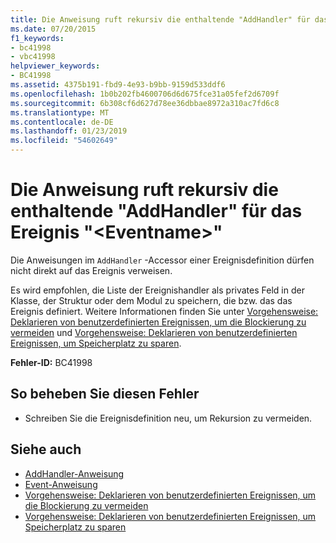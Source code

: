 ```yaml
---
title: Die Anweisung ruft rekursiv die enthaltende "AddHandler" für das Ereignis "&lt;Eventname&gt;"
ms.date: 07/20/2015
f1_keywords:
- bc41998
- vbc41998
helpviewer_keywords:
- BC41998
ms.assetid: 4375b191-fbd9-4e93-b9bb-9159d533ddf6
ms.openlocfilehash: 1b0b202fb4600706d6d675fce31a05fef2d6709f
ms.sourcegitcommit: 6b308cf6d627d78ee36dbbae8972a310ac7fd6c8
ms.translationtype: MT
ms.contentlocale: de-DE
ms.lasthandoff: 01/23/2019
ms.locfileid: "54602649"
---
```

# <a name="statement-recursively-calls-the-containing-addhandler-for-event-lteventnamegt"></a>Die Anweisung ruft rekursiv die enthaltende "AddHandler" für das Ereignis "&lt;Eventname&gt;"
Die Anweisungen im `AddHandler` -Accessor einer Ereignisdefinition dürfen nicht direkt auf das Ereignis verweisen.  
  
 Es wird empfohlen, die Liste der Ereignishandler als privates Feld in der Klasse, der Struktur oder dem Modul zu speichern, die bzw. das das Ereignis definiert. Weitere Informationen finden Sie unter [Vorgehensweise: Deklarieren von benutzerdefinierten Ereignissen, um die Blockierung zu vermeiden](../../visual-basic/programming-guide/language-features/events/how-to-declare-custom-events-to-avoid-blocking.md) und [Vorgehensweise: Deklarieren von benutzerdefinierten Ereignissen, um Speicherplatz zu sparen](../../visual-basic/programming-guide/language-features/events/how-to-declare-custom-events-to-conserve-memory.md).  
  
 **Fehler-ID:** BC41998  
  
## <a name="to-correct-this-error"></a>So beheben Sie diesen Fehler  
  
-   Schreiben Sie die Ereignisdefinition neu, um Rekursion zu vermeiden.  
  
## <a name="see-also"></a>Siehe auch
- [AddHandler-Anweisung](~/docs/visual-basic/language-reference/statements/addhandler-statement.md)
- [Event-Anweisung](../../visual-basic/language-reference/statements/event-statement.md)
- [Vorgehensweise: Deklarieren von benutzerdefinierten Ereignissen, um die Blockierung zu vermeiden](../../visual-basic/programming-guide/language-features/events/how-to-declare-custom-events-to-avoid-blocking.md)
- [Vorgehensweise: Deklarieren von benutzerdefinierten Ereignissen, um Speicherplatz zu sparen](../../visual-basic/programming-guide/language-features/events/how-to-declare-custom-events-to-conserve-memory.md)
